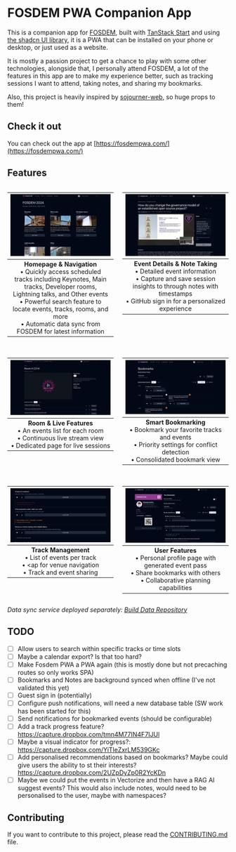# FOSDEM PWA Companion App

This is a companion app for [FOSDEM](https://fosdem.org/), built with [TanStack Start](https://tanstack.com/start/) and using [the shadcn UI library](https://ui.shadcn.com/), it is a PWA that can be installed on your phone or desktop, or just used as a website.

It is mostly a passion project to get a chance to play with some other technologies, alongside that, I personally attend FOSDEM, a lot of the features in this app are to make my experience better, such as tracking sessions I want to attend, taking notes, and sharing my bookmarks.

Also, this project is heavily inspired by [sojourner-web](https://github.com/loomchild/sojourner-web/tree/master), so huge props to them!

## Check it out

You can check out the app at [https://fosdempwa.com/](https://fosdempwa.com/)

## Features

<div style="display: grid; grid-template-columns: repeat(2, 1fr); gap: 20px;">

| ![FOSDEM PWA Homepage](./.github/docs/images/homepage.png) |
|:--:|
| **Homepage & Navigation** <br> • Quickly access scheduled tracks including Keynotes, Main tracks, Developer rooms, Lightning talks, and Other events <br> • Powerful search feature to locate events, tracks, rooms, and more <br> • Automatic data sync from FOSDEM for latest information |

| ![Event Page With Notes](./.github/docs/images/event_page_with_notes.png) |
|:--:|
| **Event Details & Note Taking** <br> • Detailed event information <br> • Capture and save session insights to through notes with timestamps <br> • GitHub sign in for a personalized experience |

| ![Room View With Status](./.github/docs/images/room_view_with_status.png) |
|:--:|
| **Room & Live Features** <br> • An events list for each room <br> • Continuous live stream view <br> • Dedicated page for live sessions |

| ![Bookmarks With Priorities](./.github/docs/images/bookmarks_with_priorities.png) |
|:--:|
| **Smart Bookmarking** <br> • Bookmark your favorite tracks and events <br> • Priority settings for conflict detection <br> • Consolidated bookmark view |

| ![Schedule With Transitions](./.github/docs/images/schedule_with_transitions.png) |
|:--:|
| **Track Management** <br> • List of events per track <br> • <ap for venue navigation <br> • Track and event sharing |

| ![Shared Profiles](./.github/docs/images/shared_profiles.png) |
|:--:|
| **User Features** <br> • Personal profile page with generated event pass <br> • Share bookmarks with others <br> • Collaborative planning capabilities |

</div>

*Data sync service deployed separately: [Build Data Repository](https://github.com/nicholasgriffintn/fosdem-pwa-build-data)*

## TODO

- [ ] Allow users to search within specific tracks or time slots
- [ ] Maybe a calendar export? Is that too hard?
- [ ] Make Fosdem PWA a PWA again (this is mostly done but not precaching routes so only works SPA)
- [ ] Bookmarks and Notes are background synced when offline (I've not validated this yet)
- [ ] Guest sign in (potentially)
- [ ] Configure push notifications, will need a new database table (SW work has been started for this)
- [ ] Send notifications for bookmarked events (should be configurable)
- [ ] Add a track progress feature? https://capture.dropbox.com/tmn4M77IN4F7IJUl
- [ ] Maybe a visual indicator for progress?: https://capture.dropbox.com/YiTleZxrLM539GKc
- [ ] Add personalised recommendations based on bookmarks? Maybe could give users the ability to st their interests? https://capture.dropbox.com/2UZpDyZp0R2YcKDn
- [ ] Maybe we could put the events in Vectorize and then have a RAG AI suggest events? This would also include notes, would need to be personalised to the user, maybe with namespaces?

## Contributing

If you want to contribute to this project, please read the [CONTRIBUTING.md](CONTRIBUTING.md) file.
